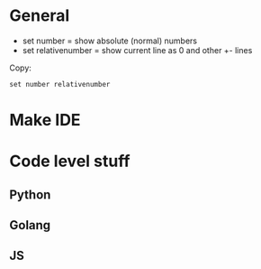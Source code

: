 # General
 - set number = show absolute (normal) numbers
 - set relativenumber = show current line as 0 and other +- lines


Copy:
```
set number relativenumber

```

# Make IDE


# Code level stuff
## Python


## Golang



## JS




